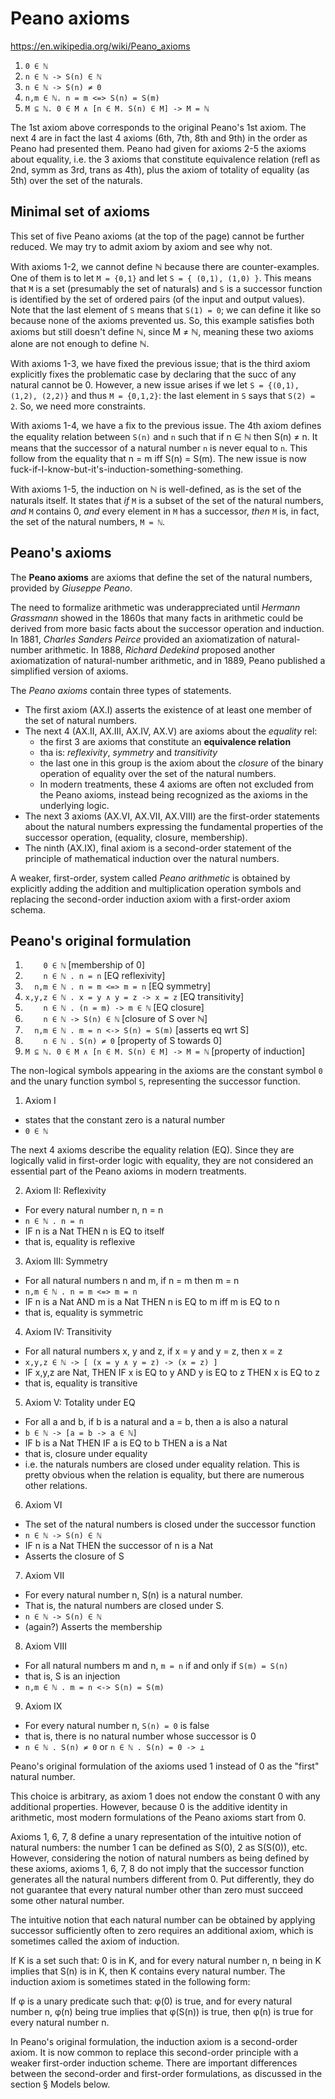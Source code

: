 # Peano axioms

https://en.wikipedia.org/wiki/Peano_axioms

1. `0 ∈ ℕ`
2. `n ∈ ℕ -> S(n) ∈ ℕ`
3. `n ∈ ℕ -> S(n) ≠ 0`
4. `n,m ∈ ℕ. n = m <=> S(n) = S(m)`
5. `M ⊆ ℕ. 0 ∈ M ∧ [n ∈ M. S(n) ∈ M] -> M = ℕ`

The 1st axiom above corresponds to the original Peano's 1st axiom. The next 4 are in fact the last 4 axioms (6th, 7th, 8th and 9th) in the order as Peano had presented them. Peano had given for axioms 2-5 the axioms about equality, i.e. the 3 axioms that constitute equivalence relation (refl as 2nd, symm as 3rd, trans as 4th), plus the axiom of totality of equality (as 5th) over the set of the naturals.

## Minimal set of axioms

This set of five Peano axioms (at the top of the page) cannot be further reduced. We may try to admit axiom by axiom and see why not.

With axioms 1-2, we cannot define ℕ because there are counter-examples. One of them is to let `M = {0,1}` and let `S = { (0,1), (1,0) }`. This means that `M` is a set (presumably the set of naturals) and `S` is a successor function is identified by the set of ordered pairs (of the input and output values). Note that the last element of `S` means that `S(1) = 0`; we can define it like so because none of the axioms prevented us. So, this example satisfies both axioms but still doesn't define ℕ, since M ≠ ℕ, meaning these two axioms alone are not enough to define ℕ.

With axioms 1-3, we have fixed the previous issue; that is the third axiom explicitly fixes the problematic case by declaring that the succ of any natural cannot be 0. However, a new issue arises if we let `S = {(0,1), (1,2), (2,2)}` and thus `M = {0,1,2}`: the last element in `S` says that `S(2) = 2`. So, we need more constraints.

With axioms 1-4, we have a fix to the previous issue. The 4th axiom defines the equality relation between `S(n)` and `n` such that if n ∈ ℕ then S(n) ≠ n. It means that the successor of a natural number `n` is never equal to `n`. This follow from the equality that n = m iff S(n) = S(m). The new issue is now fuck-if-I-know-but-it's-induction-something-something.

With axioms 1-5, the induction on ℕ is well-defined, as is the set of the naturals itself. It states that *if* `M` is a subset of the set of the natural numbers, *and* `M` contains 0, *and* every element in `M` has a successor, *then* `M` is, in fact, the set of the natural numbers, `M = ℕ`.



## Peano's axioms

The **Peano axioms** are axioms that define the set of the natural numbers, provided by *Giuseppe Peano*.

The need to formalize arithmetic was underappreciated until *Hermann Grassmann* showed in the 1860s that many facts in arithmetic could be derived from more basic facts about the successor operation and induction. In 1881, *Charles Sanders Peirce* provided an axiomatization of natural-number arithmetic. In 1888, *Richard Dedekind* proposed another axiomatization of natural-number arithmetic, and in 1889, Peano published a simplified version of axioms.

The *Peano axioms* contain three types of statements.
- The first axiom (AX.I) asserts the existence of at least one member of the set of natural numbers.
- The next 4 (AX.II, AX.III, AX.IV, AX.V) are axioms about the *equality* rel:
  - the first 3 are axioms that constitute an **equivalence relation**
  - tha is: *reflexivity*, *symmetry* and *transitivity*
  - the last one in this group is the axiom about the *closure* of the binary operation of equality over the set of the natural numbers.
  - In modern treatments, these 4 axioms are often not excluded from the Peano axioms, instead being recognized as the axioms in the underlying logic.
- The next 3 axioms (AX.VI, AX.VII, AX.VIII) are the first-order statements about the natural numbers expressing the fundamental properties of the successor operation, (equality, closure, membership).
- The ninth (AX.IX), final axiom is a second-order statement of the principle of mathematical induction over the natural numbers.

A weaker, first-order, system called *Peano arithmetic* is obtained by explicitly adding the addition and multiplication operation symbols and replacing the second-order induction axiom with a first-order axiom schema.



## Peano's original formulation

1. `    0 ∈ ℕ`                                   [membership of 0]
2. `    n ∈ ℕ . n = n`                           [EQ reflexivity]
3. `  n,m ∈ ℕ . n = m <=> m = n`                 [EQ symmetry]
4. `x,y,z ∈ ℕ . x = y ∧ y = z -> x = z`          [EQ transitivity]
5. `    n ∈ ℕ . (n = m) -> m ∈ ℕ`                [EQ closure]
6. `    n ∈ ℕ -> S(n) ∈ ℕ`                       [closure of S over ℕ]
7. `  n,m ∈ ℕ . m = n <-> S(n) = S(m)`           [asserts eq wrt S]
8. `    n ∈ ℕ . S(n) ≠ 0`                        [property of S towards 0]
9. `M ⊆ ℕ. 0 ∈ M ∧ [n ∈ M. S(n) ∈ M] -> M = ℕ`   [property of induction]

The non-logical symbols appearing in the axioms are the constant symbol `0` and the unary function symbol `S`, representing the successor function.

1. Axiom I 
- states that the constant zero is a natural number
- `0 ∈ ℕ`

The next 4 axioms describe the equality relation (EQ). Since they are logically valid in first-order logic with equality, they are not considered an essential part of the Peano axioms in modern treatments.

2. Axiom II: Reflexivity
- For every natural number n, n = n
- `n ∈ ℕ . n = n`
- IF n is a Nat THEN n is EQ to itself
- that is, equality is reflexive

3. Axiom III: Symmetry
- For all natural numbers n and m, if n = m then m = n
- `n,m ∈ ℕ . n = m <=> m = n`
- IF n is a Nat AND m is a Nat THEN n is EQ to m iff m is EQ to n
- that is, equality is symmetric

4. Axiom IV: Transitivity
- For all natural numbers x, y and z, if x = y and y = z, then x = z
- `x,y,z ∈ ℕ -> [ (x = y ∧ y = z) -> (x = z) ]`
- IF x,y,z are Nat, THEN IF x is EQ to y AND y is EQ to z THEN x is EQ to z
- that is, equality is transitive

5. Axiom V: Totality under EQ
- For all a and b, if b is a natural and a = b, then a is also a natural
- `b ∈ ℕ -> [a = b -> a ∈ ℕ]`
- IF b is a Nat THEN IF a is EQ to b THEN a is a Nat
- that is, closure under equality
- i.e. the naturals numbers are closed under equality relation. This is pretty obvious when the relation is equality, but there are numerous other relations.


6. Axiom VI
- The set of the natural numbers is closed under the successor function
- `n ∈ ℕ -> S(n) ∈ ℕ`
- IF n is a Nat THEN the successor of n is a Nat
- Asserts the closure of S

7. Axiom VII
- For every natural number n, S(n) is a natural number.
- That is, the natural numbers are closed under S.
- `n ∈ ℕ -> S(n) ∈ ℕ`
- (again?) Asserts the membership

8. Axiom VIII
- For all natural numbers m and n, `m = n` if and only if `S(m) = S(n)`
- that is, S is an injection
- `n,m ∈ ℕ . m = n <-> S(n) = S(m)`

9. Axiom IX
- For every natural number n, `S(n) = 0` is false
- that is, there is no natural number whose successor is 0
- `n ∈ ℕ . S(n) ≠ 0` or `n ∈ ℕ . S(n) = 0 -> ⊥`


Peano's original formulation of the axioms used 1 instead of 0 as the "first" natural number.

This choice is arbitrary, as axiom 1 does not endow the constant 0 with any additional properties. However, because 0 is the additive identity in arithmetic, most modern formulations of the Peano axioms start from 0.

Axioms 1, 6, 7, 8 define a unary representation of the intuitive notion of natural numbers: the number 1 can be defined as S(0), 2 as S(S(0)), etc. However, considering the notion of natural numbers as being defined by these axioms, axioms 1, 6, 7, 8 do not imply that the successor function generates all the natural numbers different from 0. Put differently, they do not guarantee that every natural number other than zero must succeed some other natural number.

The intuitive notion that each natural number can be obtained by applying successor sufficiently often to zero requires an additional axiom, which is sometimes called the axiom of induction.

If K is a set such that:
0 is in K, and
for every natural number n, n being in K implies that S(n) is in K,
then K contains every natural number.
The induction axiom is sometimes stated in the following form:

If φ is a unary predicate such that:
φ(0) is true, and
for every natural number n, φ(n) being true implies that φ(S(n)) is true,
then φ(n) is true for every natural number n.

In Peano's original formulation, the induction axiom is a second-order axiom. It is now common to replace this second-order principle with a weaker first-order induction scheme. There are important differences between the second-order and first-order formulations, as discussed in the section § Models below.
